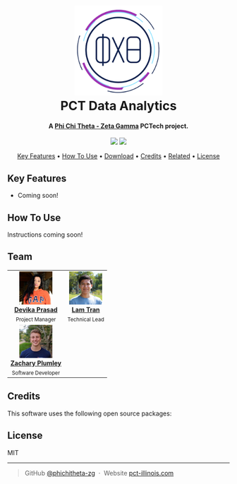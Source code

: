 <h1 align="center">
  <br>
  <a href="https://www.pct-illinois.com/"><img src="./assets/PCT-logo.png" alt="Phi Chi Theta Zeta Gamma Logo" width="200"></a>
  <br/>
  PCT Data Analytics
  </br>
</h1>

<h4 align="center">A <a href="https://github.com/phichitheta-zg/" target="_blank">Phi Chi Theta - Zeta Gamma</a> PCTech project.</h4>
<p align="center">
<img src="https://img.shields.io/circleci/build/github/phichitheta-zg/pct-homework-helper/master?style=shield">
    <img src="https://img.shields.io/badge/license-MIT-blue?style=shield">
</p>

<p align="center">
  <a href="#key-features">Key Features</a> •
  <a href="#how-to-use">How To Use</a> •
  <a href="#download">Download</a> •
  <a href="#credits">Credits</a> •
  <a href="#related">Related</a> •
  <a href="#license">License</a>
</p>

## Key Features

- Coming soon!

## How To Use

Instructions coming soon!

## Team

<table align="center">
  <tr>
  <td align="center">
      <a href="https://www.linkedin.com/in/devika-prasad/"
        ><img
          src="./assets/team/devika-prasad.jpg"
          width="75px;"
          alt="Devika Prasad"
        /><br /><b>Devika Prasad</b></a
      ><br /><sub>Project Manager</sub>
    </td>
    <td align="center">
      <a href="https://www.linkedin.com/in/lamgtran/"
        ><img
          src="./assets/team/lam-tran.jpg"
          width="75px;"
          alt="Lam Tran"
        /><br /><b>Lam Tran</b></a
      ><br /><sub>Technical Lead</sub>
    </td>
  <tr>
    <td align="center">
      <a href="https://www.linkedin.com/in/zachary-plumley/"
        ><img
          src="./assets/team/zachary-plumley.jpg"
          width="75px;"
          alt="Zachary Plumley"
        /><br /><b>Zachary Plumley</b></a
      ><br /><sub>Software Developer</sub>
    </td>
  </tr>
</table>

## Credits

This software uses the following open source packages:

## License

MIT

---

> GitHub [@phichitheta-zg](https://github.com/phichitheta-zg/) &nbsp;&middot;&nbsp;
> Website [pct-illinois.com](https://www.pct-illinois.com)